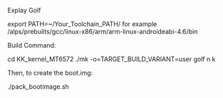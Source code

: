Explay Golf

export PATH=~/Your_Toolchain_PATH/
for example /alps/prebuilts/gcc/linux-x86/arm/arm-linux-androideabi-4.6/bin

Build Command:

cd KK_kernel_MT6572
./mk -o=TARGET_BUILD_VARIANT=user golf n k

Then, to create the boot.img:

./pack_bootimage.sh
